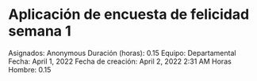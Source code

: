 # Aplicación de encuesta de felicidad semana 1

Asignados: Anonymous
Duración (horas): 0.15
Equipo: Departamental
Fecha: April 1, 2022
Fecha de creación: April 2, 2022 2:31 AM
Horas Hombre: 0.15
